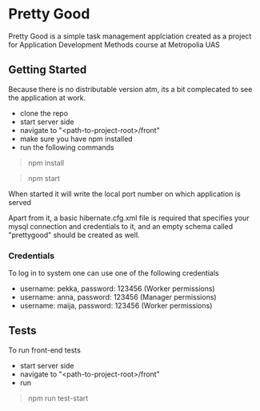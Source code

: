 # Pretty Good

Pretty Good is a simple task management applciation created as a project for
Application Development Methods course at Metropolia UAS

## Getting Started

Because there is no distributable version atm, its a bit complecated to
see the application at work.

* clone the repo
* start server side
* navigate to "\<path-to-project-root\>/front"
* make sure you have npm installed
* run the following commands

> npm install

> npm start

When started it will write the local port number on which application is served

Apart from it, a basic hibernate.cfg.xml file is required that specifies your
mysql connection and credentials to it, and an empty schema called "prettygood"
should be created as well.

### Credentials

To log in to system one can use one of the following credentials

* username: pekka, password: 123456 (Worker permissions)
* username: anna, password: 123456 (Manager permissions)
* username: maija, password: 123456 (Worker permissions)

## Tests
To run front-end tests

* start server side
* navigate to "\<path-to-project-root\>/front"
* run

> npm run test-start


